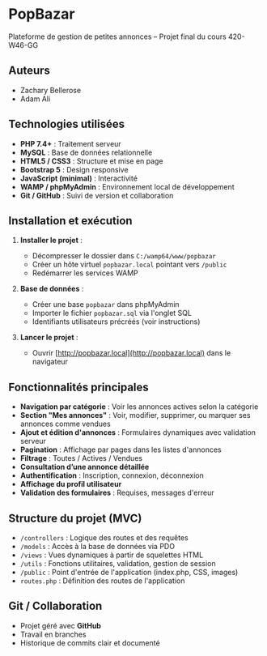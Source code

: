 # PopBazar

Plateforme de gestion de petites annonces – Projet final du cours 420-W46-GG

## Auteurs

* Zachary Bellerose
* Adam Ali

## Technologies utilisées

* **PHP 7.4+** : Traitement serveur
* **MySQL** : Base de données relationnelle
* **HTML5 / CSS3** : Structure et mise en page
* **Bootstrap 5** : Design responsive
* **JavaScript (minimal)** : Interactivité
* **WAMP / phpMyAdmin** : Environnement local de développement
* **Git / GitHub** : Suivi de version et collaboration

## Installation et exécution

1. **Installer le projet** :

   * Décompresser le dossier dans `C:/wamp64/www/popbazar`
   * Créer un hôte virtuel `popbazar.local` pointant vers `/public`
   * Redémarrer les services WAMP

2. **Base de données** :

   * Créer une base `popbazar` dans phpMyAdmin
   * Importer le fichier `popbazar.sql` via l'onglet SQL
   * Identifiants utilisateurs précréés (voir instructions)

3. **Lancer le projet** :

   * Ouvrir [http://popbazar.local](http://popbazar.local) dans le navigateur

## Fonctionnalités principales

* **Navigation par catégorie** : Voir les annonces actives selon la catégorie
* **Section "Mes annonces"** : Voir, modifier, supprimer, ou marquer ses annonces comme vendues
* **Ajout et édition d'annonces** : Formulaires dynamiques avec validation serveur
* **Pagination** : Affichage par pages dans les listes d'annonces
* **Filtrage** : Toutes / Actives / Vendues
* **Consultation d’une annonce détaillée**
* **Authentification** : Inscription, connexion, déconnexion
* **Affichage du profil utilisateur**
* **Validation des formulaires** : Requises, messages d'erreur

## Structure du projet (MVC)

* `/controllers` : Logique des routes et des requêtes
* `/models` : Accès à la base de données via PDO
* `/views` : Vues dynamiques à partir de squelettes HTML
* `/utils` : Fonctions utilitaires, validation, gestion de session
* `/public` : Point d'entrée de l'application (index.php, CSS, images)
* `routes.php` : Définition des routes de l'application

## Git / Collaboration

* Projet géré avec **GitHub** 
* Travail en branches 
* Historique de commits clair et documenté


